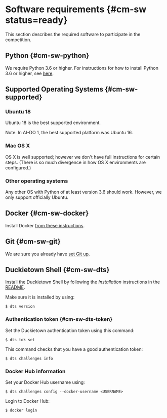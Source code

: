# Software requirements {#cm-sw status=ready}


This section describes the required software to participate in the competition.

## Python {#cm-sw-python}

We require Python 3.6 or higher. For instructions for how to install Python 3.6 or higher, see [here](https://github.com/duckietown/duckietown-shell).


## Supported Operating Systems {#cm-sw-supported}


### Ubuntu 18

Ubuntu 18 is the best supported environment.


Note: In AI-DO 1, the best supported platform was Ubuntu 16.


### Mac OS X

OS X is well supported; however we don't have full instructions for certain steps.
(There is so much divergence in how OS X environments are configured.)




### Other operating systems

Any other OS with Python of at least version 3.6 should work. However,
we only support officially Ubuntu.


## Docker  {#cm-sw-docker}

Install Docker [from these instructions](https://docs.docker.com/install/).

## Git {#cm-sw-git}

We are sure you already have [set Git up](+software_reference#github-access).



## Duckietown Shell {#cm-sw-dts}


Install the Duckietown Shell by following the *Installation* instructions
in the [README](https://github.com/duckietown/duckietown-shell).


Make sure it is installed by using:

    $ dts version


### Authentication token {#cm-sw-dts-token}

Set the Duckietown authentication token using this command:

    $ dts tok set

This command checks that you have a good authentication token:

    $ dts challenges info


### Docker Hub information


Set your Docker Hub username using:

    $ dts challenges config --docker-username <USERNAME>

Login to Docker Hub:

    $ docker login
